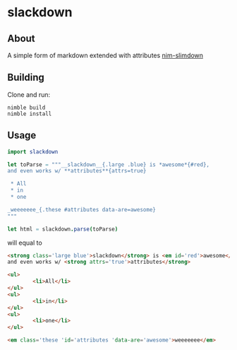 # slackdown

## About

A simple form of markdown extended with attributes [nim-slimdown](https://github.com/ruivieira/nim-slimdown)

## Building

Clone and run:

```
nimble build
nimble install
```

## Usage

```nim
import slackdown 

let toParse = """__slackdown__{.large .blue} is *awesome*{#red},
and even works w/ **attributes**{attrs=true}

 * All
 * in 
 * one

_weeeeeee_{.these #attributes data-are=awesome}
"""

let html = slackdown.parse(toParse)
```

will equal to

```html
<strong class='large blue'>slackdown</strong> is <em id='red'>awesome</em>,
and even works w/ <strong attrs='true'>attributes</strong>

<ul>
        <li>All</li>
</ul>
<ul>
        <li>in</li>
</ul>
<ul>
        <li>one</li>
</ul>

<em class='these 'id='attributes 'data-are='awesome'>weeeeeee</em>
```
